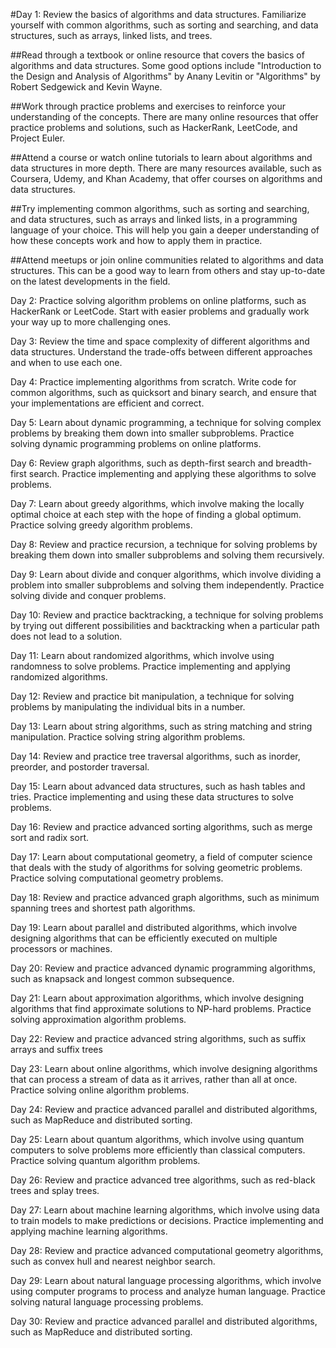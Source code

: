 #Day 1: Review the basics of algorithms and data structures. Familiarize yourself with common algorithms, such as sorting and searching, and data structures, such as arrays, linked lists, and trees.

##Read through a textbook or online resource that covers the basics of algorithms and data structures. Some good options include "Introduction to the Design and Analysis of Algorithms" by Anany Levitin or "Algorithms" by Robert Sedgewick and Kevin Wayne.

##Work through practice problems and exercises to reinforce your understanding of the concepts. There are many online resources that offer practice problems and solutions, such as HackerRank, LeetCode, and Project Euler.

##Attend a course or watch online tutorials to learn about algorithms and data structures in more depth. There are many resources available, such as Coursera, Udemy, and Khan Academy, that offer courses on algorithms and data structures.

##Try implementing common algorithms, such as sorting and searching, and data structures, such as arrays and linked lists, in a programming language of your choice. This will help you gain a deeper understanding of how these concepts work and how to apply them in practice.

##Attend meetups or join online communities related to algorithms and data structures. This can be a good way to learn from others and stay up-to-date on the latest developments in the field.

Day 2: Practice solving algorithm problems on online platforms, such as HackerRank or LeetCode. Start with easier problems and gradually work your way up to more challenging ones.

Day 3: Review the time and space complexity of different algorithms and data structures. Understand the trade-offs between different approaches and when to use each one.

Day 4: Practice implementing algorithms from scratch. Write code for common algorithms, such as quicksort and binary search, and ensure that your implementations are efficient and correct.

Day 5: Learn about dynamic programming, a technique for solving complex problems by breaking them down into smaller subproblems. Practice solving dynamic programming problems on online platforms.

Day 6: Review graph algorithms, such as depth-first search and breadth-first search. Practice implementing and applying these algorithms to solve problems.

Day 7: Learn about greedy algorithms, which involve making the locally optimal choice at each step with the hope of finding a global optimum. Practice solving greedy algorithm problems.

Day 8: Review and practice recursion, a technique for solving problems by breaking them down into smaller subproblems and solving them recursively.

Day 9: Learn about divide and conquer algorithms, which involve dividing a problem into smaller subproblems and solving them independently. Practice solving divide and conquer problems.

Day 10: Review and practice backtracking, a technique for solving problems by trying out different possibilities and backtracking when a particular path does not lead to a solution.

Day 11: Learn about randomized algorithms, which involve using randomness to solve problems. Practice implementing and applying randomized algorithms.

Day 12: Review and practice bit manipulation, a technique for solving problems by manipulating the individual bits in a number.

Day 13: Learn about string algorithms, such as string matching and string manipulation. Practice solving string algorithm problems.

Day 14: Review and practice tree traversal algorithms, such as inorder, preorder, and postorder traversal.

Day 15: Learn about advanced data structures, such as hash tables and tries. Practice implementing and using these data structures to solve problems.

Day 16: Review and practice advanced sorting algorithms, such as merge sort and radix sort.

Day 17: Learn about computational geometry, a field of computer science that deals with the study of algorithms for solving geometric problems. Practice solving computational geometry problems.

Day 18: Review and practice advanced graph algorithms, such as minimum spanning trees and shortest path algorithms.

Day 19: Learn about parallel and distributed algorithms, which involve designing algorithms that can be efficiently executed on multiple processors or machines.

Day 20: Review and practice advanced dynamic programming algorithms, such as knapsack and longest common subsequence.

Day 21: Learn about approximation algorithms, which involve designing algorithms that find approximate solutions to NP-hard problems. Practice solving approximation algorithm problems.

Day 22: Review and practice advanced string algorithms, such as suffix arrays and suffix trees

Day 23: Learn about online algorithms, which involve designing algorithms that can process a stream of data as it arrives, rather than all at once. Practice solving online algorithm problems.

Day 24: Review and practice advanced parallel and distributed algorithms, such as MapReduce and distributed sorting.

Day 25: Learn about quantum algorithms, which involve using quantum computers to solve problems more efficiently than classical computers. Practice solving quantum algorithm problems.

Day 26: Review and practice advanced tree algorithms, such as red-black trees and splay trees.

Day 27: Learn about machine learning algorithms, which involve using data to train models to make predictions or decisions. Practice implementing and applying machine learning algorithms.

Day 28: Review and practice advanced computational geometry algorithms, such as convex hull and nearest neighbor search.

Day 29: Learn about natural language processing algorithms, which involve using computer programs to process and analyze human language. Practice solving natural language processing problems.

Day 30: Review and practice advanced parallel and distributed algorithms, such as MapReduce and distributed sorting.
